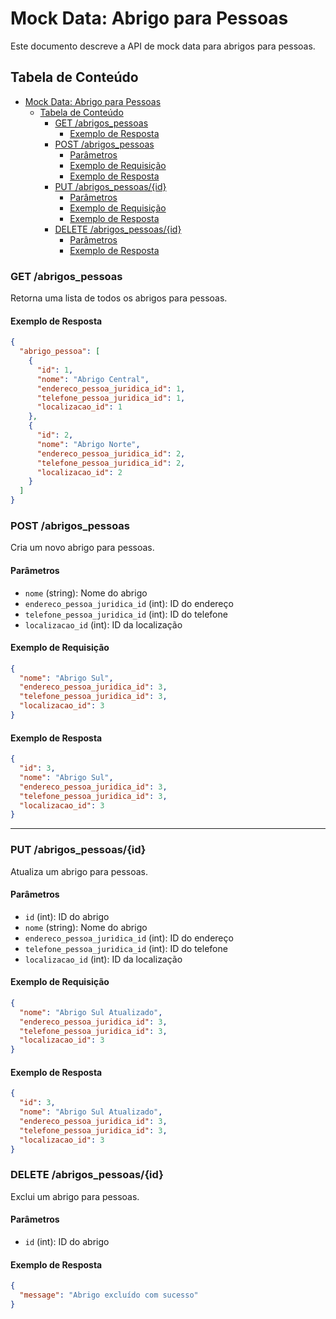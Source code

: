# Mock Data: Abrigo para Pessoas

Este documento descreve a API de mock data para abrigos para pessoas.

## Tabela de Conteúdo

- [Mock Data: Abrigo para Pessoas](#mock-data-abrigo-para-pessoas)
  - [Tabela de Conteúdo](#tabela-de-conteúdo)
    - [GET /abrigos\_pessoas](#get-abrigos_pessoas)
      - [Exemplo de Resposta](#exemplo-de-resposta)
    - [POST /abrigos\_pessoas](#post-abrigos_pessoas)
      - [Parâmetros](#parâmetros)
      - [Exemplo de Requisição](#exemplo-de-requisição)
      - [Exemplo de Resposta](#exemplo-de-resposta-1)
    - [PUT /abrigos\_pessoas/{id}](#put-abrigos_pessoasid)
      - [Parâmetros](#parâmetros-1)
      - [Exemplo de Requisição](#exemplo-de-requisição-1)
      - [Exemplo de Resposta](#exemplo-de-resposta-2)
    - [DELETE /abrigos\_pessoas/{id}](#delete-abrigos_pessoasid)
      - [Parâmetros](#parâmetros-2)
      - [Exemplo de Resposta](#exemplo-de-resposta-3)




### GET /abrigos_pessoas
Retorna uma lista de todos os abrigos para pessoas.

#### Exemplo de Resposta
```json
{
  "abrigo_pessoa": [
    {
      "id": 1,
      "nome": "Abrigo Central",
      "endereco_pessoa_juridica_id": 1,
      "telefone_pessoa_juridica_id": 1,
      "localizacao_id": 1
    },
    {
      "id": 2,
      "nome": "Abrigo Norte",
      "endereco_pessoa_juridica_id": 2,
      "telefone_pessoa_juridica_id": 2,
      "localizacao_id": 2
    }
  ]
}
```

### POST /abrigos_pessoas
Cria um novo abrigo para pessoas.

#### Parâmetros
- `nome` (string): Nome do abrigo
- `endereco_pessoa_juridica_id` (int): ID do endereço
- `telefone_pessoa_juridica_id` (int): ID do telefone
- `localizacao_id` (int): ID da localização

#### Exemplo de Requisição
```json
{
  "nome": "Abrigo Sul",
  "endereco_pessoa_juridica_id": 3,
  "telefone_pessoa_juridica_id": 3,
  "localizacao_id": 3
}
```

#### Exemplo de Resposta
```json
{
  "id": 3,
  "nome": "Abrigo Sul",
  "endereco_pessoa_juridica_id": 3,
  "telefone_pessoa_juridica_id": 3,
  "localizacao_id": 3
}
```

---

### PUT /abrigos_pessoas/{id}
Atualiza um abrigo para pessoas.

#### Parâmetros
- `id` (int): ID do abrigo
- `nome` (string): Nome do abrigo
- `endereco_pessoa_juridica_id` (int): ID do endereço
- `telefone_pessoa_juridica_id` (int): ID do telefone
- `localizacao_id` (int): ID da localização

#### Exemplo de Requisição
```json
{
  "nome": "Abrigo Sul Atualizado",
  "endereco_pessoa_juridica_id": 3,
  "telefone_pessoa_juridica_id": 3,
  "localizacao_id": 3
}
```

#### Exemplo de Resposta
```json
{
  "id": 3,
  "nome": "Abrigo Sul Atualizado",
  "endereco_pessoa_juridica_id": 3,
  "telefone_pessoa_juridica_id": 3,
  "localizacao_id": 3
}
```

### DELETE /abrigos_pessoas/{id}
Exclui um abrigo para pessoas.

#### Parâmetros
- `id` (int): ID do abrigo

#### Exemplo de Resposta
```json
{
  "message": "Abrigo excluído com sucesso"
}
```
